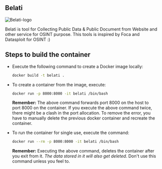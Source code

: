 ## Belati

![Belati-logo](https://github.com/aancw/Belati/raw/master/images/Belati-logo.png?raw=true)

Belati is tool for Collecting Public Data & Public Document from Website and other service for OSINT purpose. This tools is inspired by Foca and Datasploit for OSINT :)

## Steps to build the container

- Execute the following command to create a Docker image locally:
  ```bash
  docker build -t belati .
  ```

- To create a container from the image, execute:
  ```bash
  docker run -p 8000:8000 -it belati /bin/bash
  ```

  **Remember:** The above command forwards port 8000 on the host to port 8000 on the container. If you execute the above command twice, there might be a clash in the port allocation. To remove the error, you have to manually delete the previous docker container and recreate the container.

- To run the container for single use, execute the command:
  ```bash
  docker run --rm -p 8000:8000 -it belati /bin/bash
  ```

  **Remember:** Executing the above command, deletes the container after you exit from it. *The data stored in it will also get deleted*. Don't use this command unless you feel to.
